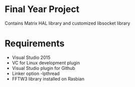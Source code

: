 # Final Year Project 
Contains Matrix HAL library and customized libsocket library

# Requirements
- Visual Studio 2015
- VC for Linux development plugin
- Visual Studio plugin for Github
- Linker option -lpthread
- FFTW3 library installed on Rasbian
